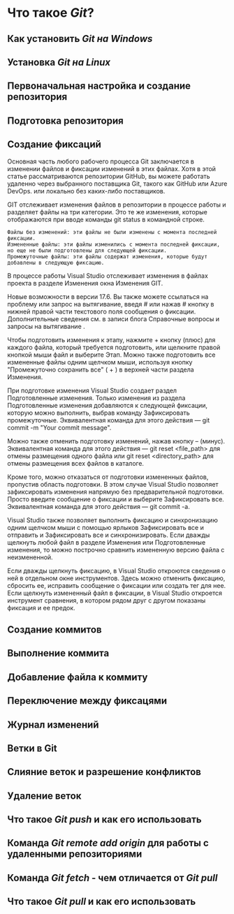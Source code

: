 # Что такое *Git*?

## Как установить *Git на Windows*

## Установка *Git на Linux*

## Первоначальная настройка и создание репозитория

## Подготовка репозитория

## Создание фиксаций

Основная часть любого рабочего процесса Git заключается в изменении файлов и фиксации изменений в этих файлах. Хотя в этой статье рассматриваются репозитории GitHub, вы можете работать удаленно через выбранного поставщика Git, такого как GitHub или Azure DevOps. или локально без каких-либо поставщиков.

GIT отслеживает изменения файлов в репозитории в процессе работы и разделяет файлы на три категории. Это те же изменения, которые отображаются при вводе команды git status в командной строке.

    Файлы без изменений: эти файлы не были изменены с момента последней фиксации.
    Измененные файлы: эти файлы изменились с момента последней фиксации, но еще не были подготовлены для следующей фиксации.
    Промежуточные файлы: эти файлы содержат изменения, которые будут добавлены в следующую фиксацию.

В процессе работы Visual Studio отслеживает изменения в файлах проекта в разделе Изменения окна Изменения GIT.

Новые возможности в версии 17.6. Вы также можете ссылаться на проблему или запрос на вытягивание, введя # или нажав # кнопку в нижней правой части текстового поля сообщения о фиксации. Дополнительные сведения см. в записи блога Справочные вопросы и запросы на вытягивание .

Чтобы подготовить изменения к этапу, нажмите + кнопку (плюс) для каждого файла, который требуется подготовить, или щелкните правой кнопкой мыши файл и выберите Этап. Можно также подготовить все измененные файлы одним щелчком мыши, используя кнопку "Промежуточно сохранить все" ( + ) в верхней части раздела Изменения.

При подготовке изменения Visual Studio создает раздел Подготовленные изменения. Только изменения из раздела Подготовленные изменения добавляются к следующей фиксации, которую можно выполнить, выбрав команду Зафиксировать промежуточные. Эквивалентная команда для этого действия — git commit -m "Your commit message".

Можно также отменить подготовку изменений, нажав кнопку – (минус). Эквивалентная команда для этого действия — git reset <file_path> для отмены размещения одного файла или git reset <directory_path> для отмены размещения всех файлов в каталоге.

Кроме того, можно отказаться от подготовки измененных файлов, пропустив область подготовки. В этом случае Visual Studio позволяет зафиксировать изменения напрямую без предварительной подготовки. Просто введите сообщение о фиксации и выберите Зафиксировать все. Эквивалентная команда для этого действия — git commit -a.

Visual Studio также позволяет выполнить фиксацию и синхронизацию одним щелчком мыши с помощью ярлыков Зафиксировать все и отправить и Зафиксировать все и синхронизировать. Если дважды щелкнуть любой файл в разделе Изменения или Подготовленные изменения, то можно построчно сравнить измененную версию файла с неизмененной.

Если дважды щелкнуть фиксацию, в Visual Studio откроются сведения о ней в отдельном окне инструментов. Здесь можно отменить фиксацию, сбросить ее, исправить сообщение о фиксации или создать тег для нее. Если щелкнуть измененный файл в фиксации, в Visual Studio откроется инструмент сравнения, в котором рядом друг с другом показаны фиксация и ее предок.

## Создание коммитов

## Выполнение коммита

## Добавление файла к коммиту

## Переключение между фиксацями

## Журнал изменений

## Ветки в Git

## Слияние веток и разрешение конфликтов

## Удаление веток

## Что такое *Git push* и как его использовать

## Команда *Git remote add origin* для работы с удаленными репозиториями

## Команда *Git fetch* - чем отличается от *Git pull*

## Что такое *Git pull* и как его использовать